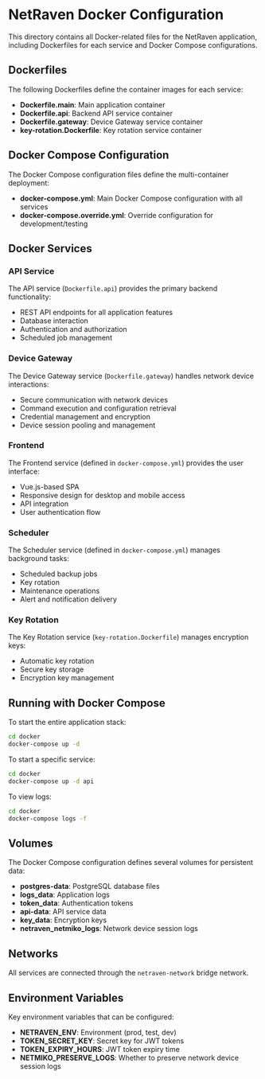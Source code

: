 # NetRaven Docker Configuration

This directory contains all Docker-related files for the NetRaven application, including Dockerfiles for each service and Docker Compose configurations.

## Dockerfiles

The following Dockerfiles define the container images for each service:

- **Dockerfile.main**: Main application container
- **Dockerfile.api**: Backend API service container
- **Dockerfile.gateway**: Device Gateway service container
- **key-rotation.Dockerfile**: Key rotation service container

## Docker Compose Configuration

The Docker Compose configuration files define the multi-container deployment:

- **docker-compose.yml**: Main Docker Compose configuration with all services
- **docker-compose.override.yml**: Override configuration for development/testing

## Docker Services

### API Service

The API service (`Dockerfile.api`) provides the primary backend functionality:

- REST API endpoints for all application features
- Database interaction
- Authentication and authorization
- Scheduled job management

### Device Gateway

The Device Gateway service (`Dockerfile.gateway`) handles network device interactions:

- Secure communication with network devices
- Command execution and configuration retrieval
- Credential management and encryption
- Device session pooling and management

### Frontend

The Frontend service (defined in `docker-compose.yml`) provides the user interface:

- Vue.js-based SPA
- Responsive design for desktop and mobile access
- API integration
- User authentication flow

### Scheduler

The Scheduler service (defined in `docker-compose.yml`) manages background tasks:

- Scheduled backup jobs
- Key rotation
- Maintenance operations
- Alert and notification delivery

### Key Rotation

The Key Rotation service (`key-rotation.Dockerfile`) manages encryption keys:

- Automatic key rotation
- Secure key storage
- Encryption key management

## Running with Docker Compose

To start the entire application stack:

```bash
cd docker
docker-compose up -d
```

To start a specific service:

```bash
cd docker
docker-compose up -d api
```

To view logs:

```bash
cd docker
docker-compose logs -f
```

## Volumes

The Docker Compose configuration defines several volumes for persistent data:

- **postgres-data**: PostgreSQL database files
- **logs_data**: Application logs
- **token_data**: Authentication tokens
- **api-data**: API service data
- **key_data**: Encryption keys
- **netraven_netmiko_logs**: Network device session logs

## Networks

All services are connected through the `netraven-network` bridge network.

## Environment Variables

Key environment variables that can be configured:

- **NETRAVEN_ENV**: Environment (prod, test, dev)
- **TOKEN_SECRET_KEY**: Secret key for JWT tokens
- **TOKEN_EXPIRY_HOURS**: JWT token expiry time
- **NETMIKO_PRESERVE_LOGS**: Whether to preserve network device session logs 